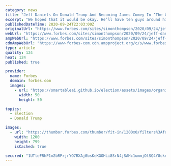 ```yaml
---
category: news
title: "Jeff Daniels On Donald Trump And Becoming James Comey In ‘The Comey Rule’"
excerpt: "We hoped that it would be okay. He’ll have ten guys around him who won’t let him do anything crazy. That’s where the country was in 2016. Well, those ten guys are gone. And now look where we are.”"
publishedDateTime: 2020-09-24T22:03:00Z
originalUrl: "https://www.forbes.com/sites/simonthompson/2020/09/24/jeff-daniels-on-donald-trump-and-becoming-james-comey-in-the-comey-rule/"
webUrl: "https://www.forbes.com/sites/simonthompson/2020/09/24/jeff-daniels-on-donald-trump-and-becoming-james-comey-in-the-comey-rule/"
ampWebUrl: "https://www.forbes.com/sites/simonthompson/2020/09/24/jeff-daniels-on-donald-trump-and-becoming-james-comey-in-the-comey-rule/amp/"
cdnAmpWebUrl: "https://www-forbes-com.cdn.ampproject.org/c/s/www.forbes.com/sites/simonthompson/2020/09/24/jeff-daniels-on-donald-trump-and-becoming-james-comey-in-the-comey-rule/amp/"
type: article
quality: 124
heat: 124
published: true

provider:
  name: Forbes
  domain: forbes.com
  images:
    - url: "https://smartableai.github.io/election/assets/images/organizations/forbes.com-50x50.jpg"
      width: 50
      height: 50

topics:
  - Election
  - Donald Trump

images:
  - url: "https://thumbor.forbes.com/thumbor/fit-in/1200x0/filters%3Aformat%28jpg%29/https%3A%2F%2Fspecials-images.forbesimg.com%2Fimageserve%2F5f6cbe4b325b91c6fcc8a873%2F0x0.jpg"
    width: 1200
    height: 799
    isCached: true

secured: "1UTleFRhP1m2bRPrjrYO7RXAj0bsKeKGOHLi8SrN4jSAHc1ummjOlSQ4Y8ckeFp1DQPMycWD/xUgF4iyLBug0N7jLs6loaIgtlRxnhJWGKFuTqBMzW6hApU0ScSN5k+WVWQ2B8cwxbIIKLE6w4WB+tn4THNKI+iJyxn/930IV4K0vmmkcFCgPyL1PuiXMpUL2dHcJtnUr03ZTFYJU/llIDsbtpp238aZqTwAxgemV+XZEH0VEiDQTn1gjBz3OR1qghYyPaZOsEk3Rozle6pE3hLJOchMVcZcsbYHEuVKzPOg3ern0kl8oo8/YX2UQoFvxacX+N8eCY+uizEoGrr8U6JgYIkl1cyI99dGtxS6fa4=;GRGaYV7w3u7MFhHZeSUbHw=="
---
```


